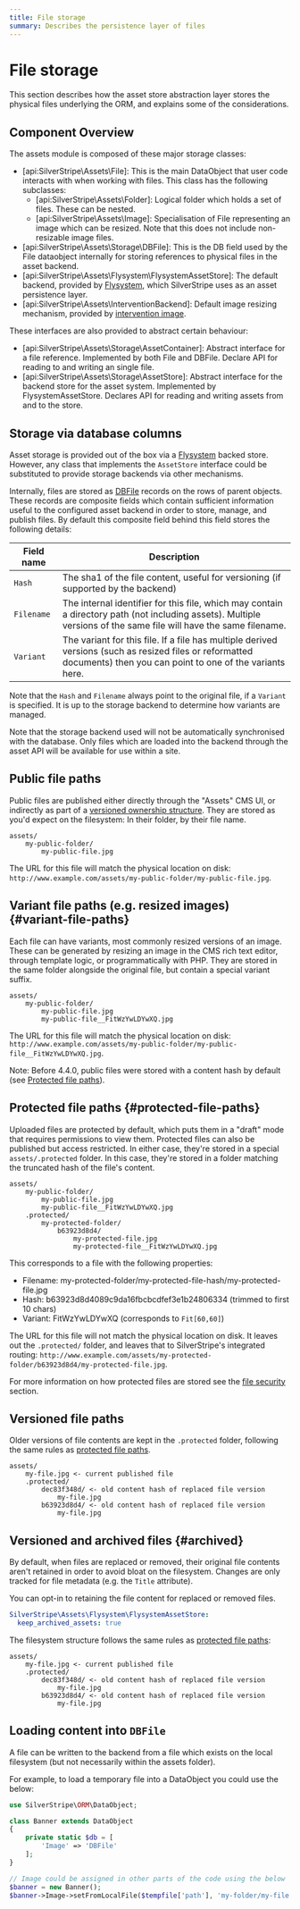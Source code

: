 ```yaml
---
title: File storage
summary: Describes the persistence layer of files
---
```


# File storage

This section describes how the asset store abstraction layer stores the physical files underlying the ORM,
and explains some of the considerations. 

## Component Overview

The assets module is composed of these major storage classes:

* [api:SilverStripe\Assets\File]: This is the main DataObject that user code interacts with when working with files.
 This class has the following subclasses:
  - [api:SilverStripe\Assets\Folder]: Logical folder which holds a set of files. These can be nested.
  - [api:SilverStripe\Assets\Image]: Specialisation of File representing an image which can be resized.
  Note that this does not include non-resizable image files.
* [api:SilverStripe\Assets\Storage\DBFile]: This is the DB field used by the File dataobject internally for
  storing references to physical files in the asset backend.
* [api:SilverStripe\Assets\Flysystem\FlysystemAssetStore]: The default backend, provided by
  [Flysystem](https://flysystem.thephpleague.com/), which SilverStripe uses as an asset persistence layer.
* [api:SilverStripe\Assets\InterventionBackend]: Default image resizing mechanism, provided by
  [intervention image](http://image.intervention.io/).

These interfaces are also provided to abstract certain behaviour:

* [api:SilverStripe\Assets\Storage\AssetContainer]: Abstract interface for a file reference. Implemented by both
  File and DBFile. Declare API for reading to and writing an single file.
* [api:SilverStripe\Assets\Storage\AssetStore]: Abstract interface for the backend store for the asset system.
  Implemented by FlysystemAssetStore. Declares API for reading and writing assets from and to the store.

## Storage via database columns

Asset storage is provided out of the box via a [Flysystem](http://flysystem.thephpleague.com/) backed store.
However, any class that implements the `AssetStore` interface could be substituted to provide storage backends
via other mechanisms.

Internally, files are stored as [DBFile](api:SilverStripe\Assets\Storage\DBFile) records on the rows of parent objects.
These records are composite fields which contain sufficient information useful to the configured asset backend in order
to store, manage, and  publish files. By default this composite field behind this field stores the following details:


| Field name     | Description |
| ----------     | -----------   
| `Hash`         | The sha1 of the file content, useful for versioning (if supported by the backend) |
| `Filename`     | The internal identifier for this file, which may contain a directory path (not including assets). Multiple versions of the same file will have the same filename. |
| `Variant`      | The variant for this file. If a file has multiple derived versions (such as resized files or reformatted documents) then you can point to one of the variants here. |


Note that the `Hash` and `Filename` always point to the original file, if a `Variant` is specified. It is up to the
storage backend to determine how variants are managed.

Note that the storage backend used will not be automatically synchronised with the database. Only files which
are loaded into the backend through the asset API will be available for use within a site.

## Public file paths

Public files are published either directly through the "Assets" CMS UI,
or indirectly as part of a [versioned ownership structure](/developer_guides/model/versioning).
They are stored as you'd expect on the filesystem: In their folder, by their file name.

```
assets/
    my-public-folder/
        my-public-file.jpg
```

The URL for this file will match the physical location on disk:
`http://www.example.com/assets/my-public-folder/my-public-file.jpg`.

## Variant file paths (e.g. resized images) {#variant-file-paths}

Each file can have variants, most commonly resized versions of an image.
These can be generated by resizing an image in the CMS rich text editor,
through template logic, or programmatically with PHP.
They are stored in the same folder alongside the original file,
but contain a special variant suffix.

```
assets/
    my-public-folder/
        my-public-file.jpg
        my-public-file__FitWzYwLDYwXQ.jpg
```

The URL for this file will match the physical location on disk:
`http://www.example.com/assets/my-public-folder/my-public-file__FitWzYwLDYwXQ.jpg`.

Note: Before 4.4.0, public files were stored with a content hash by default
(see [Protected file paths](#protected-file-paths)).

## Protected file paths {#protected-file-paths}

Uploaded files are protected by default, which puts them in a "draft" mode
that requires permissions to view them. Protected files can also be published
but access restricted. In either case, they're stored in a special `assets/.protected` folder.
In this case, they're stored in a folder matching the truncated hash of the file's content.

```
assets/
    my-public-folder/
        my-public-file.jpg
        my-public-file__FitWzYwLDYwXQ.jpg
    .protected/
        my-protected-folder/
            b63923d8d4/
                my-protected-file.jpg
                my-protected-file__FitWzYwLDYwXQ.jpg
```

This corresponds to a file with the following properties:

- Filename: my-protected-folder/my-protected-file-hash/my-protected-file.jpg
- Hash: b63923d8d4089c9da16fbcbcdfef3e1b24806334 (trimmed to first 10 chars)
- Variant: FitWzYwLDYwXQ (corresponds to `Fit[60,60]`)

The URL for this file will not match the physical location on disk.
It leaves out the `.protected/` folder, and leaves that to SilverStripe's integrated routing:
`http://www.example.com/assets/my-protected-folder/b63923d8d4/my-protected-file.jpg`.

For more information on how protected files are stored see the [file security](/developer_guides/files/file_security)
section.

## Versioned file paths

Older versions of file contents are kept in the `.protected` folder,
following the same rules as [protected file paths](#protected-file-paths).

```
assets/
    my-file.jpg <- current published file
    .protected/
        dec83f348d/ <- old content hash of replaced file version
            my-file.jpg
        b63923d8d4/ <- old content hash of replaced file version
            my-file.jpg
```

## Versioned and archived files {#archived}

By default, when files are replaced or removed, their original file contents
aren't retained in order to avoid bloat on the filesystem.
Changes are only tracked for file metadata (e.g. the `Title` attribute). 

You can opt-in to retaining the file content for replaced or removed files.

```yml
SilverStripe\Assets\Flysystem\FlysystemAssetStore:
  keep_archived_assets: true
```

The filesystem structure follows the same rules as [protected file paths](#protected-file-paths):

```
assets/
    my-file.jpg <- current published file
    .protected/
        dec83f348d/ <- old content hash of replaced file version
            my-file.jpg
        b63923d8d4/ <- old content hash of replaced file version
            my-file.jpg
``` 

## Loading content into `DBFile`

A file can be written to the backend from a file which exists on the local filesystem (but not necessarily
within the assets folder).

For example, to load a temporary file into a DataObject you could use the below:

```php
use SilverStripe\ORM\DataObject;

class Banner extends DataObject 
{
    private static $db = [
        'Image' => 'DBFile'
    ];
}

// Image could be assigned in other parts of the code using the below
$banner = new Banner();
$banner->Image->setFromLocalFile($tempfile['path'], 'my-folder/my-file.jpg');
```
